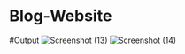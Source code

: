 # Blog-Website
#Output
![Screenshot (13)](https://github.com/SufyanAmin/Blog-Website/assets/163067302/17ab508e-2ef3-4ed8-b298-4c41eeab26ea)
![Screenshot (14)](https://github.com/SufyanAmin/Blog-Website/assets/163067302/d46a4a06-b086-4950-8826-29c1ed36b639)

